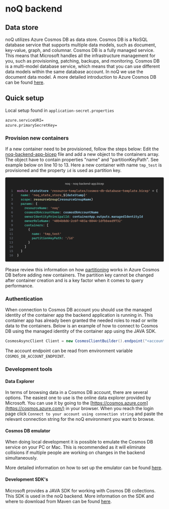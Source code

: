 # noQ backend


## Data store

noQ utilizes Azure Cosmos DB as data store. Cosmos DB is a NoSQL database service that supports multiple data models, such as document, key-value, graph, and columnar. Cosmos DB is a fully managed service. This means that Microsoft handles all the infrastructure management for you, such as provisioning, patching, backups, and monitoring. Cosmos DB is a multi-model database service, which means that you can use different data models within the same database account. In noQ we use the document data model. A more detailed introduction to Azure Cosmos DB can be found [here](https://docs.microsoft.com/en-us/azure/cosmos-db/introduction).

## Quick setup
Local setup found in `application-secret.properties`

```
azure.serviceURI=
azure.primarySecretKey=
```

### Provision new containers

If a new container need to be provisioned, follow the steps below:
Edit the [noq-backend-app-bicep](../infrastructure/noq-backend-app.bicep) file and add a new object to the containers array. The object have to contain properties "name" and "partitionKeyPath". See example below on line 10 to 13. Here a new container with name `tmp_test` is provisioned and the property `id` is used as partition key.

![Bicep snippet showing where to provision new containers in Azure Cosmos DB resource](../resources/backend-state-store-container-provision-example.png)

Please review this information on how [partitioning](https://learn.microsoft.com/en-us/azure/cosmos-db/partitioning-overview) works in Azure Cosmos DB before adding new containers. The partition key cannot be changed after container creation and is a key factor when it comes to query performance.

### Authentication

When connection to Cosmos DB account you should use the managed identity of the container app the backend application is running in. This container app has already been granted the needed roles to read or write data to the containers. Below is an example of how to connect to Cosmos DB using the managed identity of the container app using the JAVA SDK.

```java
CosmosAsyncClient Client = new CosmosClientBuilder().endpoint("<account-endpoint>").credential(new ManagedIdentityCredential()).build();
```

The account endpoint can be read from environment variable `COSMOS_DB_ACCOUNT_ENDPOINT`.

### Development tools

#### Data Explorer

In terms of browsing data in a Cosmos DB account, there are several options. The easiest one to use is the online data explorer provided by Microsoft. You can use it by going to the [https://cosmos.azure.com](https://cosmos.azure.com/) in your browser. When you reach the login page click `Connect to your account using connection string` and paste the relevant connection string for the noQ environment you want to browse.

#### Cosmos DB emulator

When doing local development it is possible to emulate the Cosmos DB service on your PC or Mac. This is recommended as it will eliminate collisions if multiple people are working on changes in the backend simultaneously.

More detailed information on how to set up the emulator can be found [here](https://docs.microsoft.com/en-us/azure/cosmos-db/local-emulator?tabs=ssl-netstd21).

#### Development SDK's

Microsoft provides a JAVA SDK for working with Cosmos DB collections. This SDK is used in the noQ backend. More information on the SDK and where to download from Maven can be found [here](https://docs.microsoft.com/en-us/azure/cosmos-db/sql-api-sdk-java-v4).
